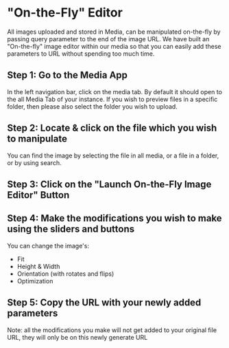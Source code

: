 # "On-the-Fly" Editor

All images uploaded and stored in Media, can be manipulated on-the-fly by passing query parameter to the end of the image URL. We have built an "On-the-fly" image editor within our media so that you can easily add these parameters to URL without spending too much time.&#x20;

## Step 1: Go to the Media App

In the left navigation bar, click on the media tab. By default it should open to the all Media Tab of your instance. If you wish to preview files in a specific folder, then please also select the folder you wish to upload.

## Step 2: Locate & click on the file which you wish to manipulate

You can find the image by selecting the file in all media, or a file in a folder, or by using search.&#x20;

## Step 3: Click on the "Launch On-the-Fly Image Editor" Button



## Step 4: Make the modifications you wish to make using the sliders and buttons

You can change the image's:&#x20;

* Fit
* Height & Width
* Orientation (with rotates and flips)
* Optimization

## Step 5: Copy the URL with your newly added parameters

Note: all the modifications you make will not get added to your original file URL, they will only be on this newly generate URL



###
